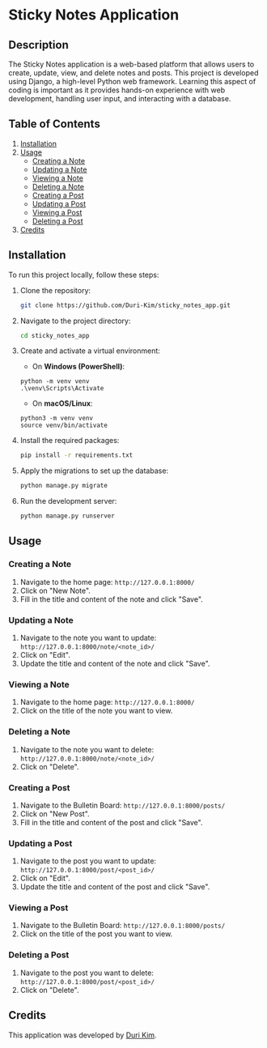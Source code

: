 # Sticky Notes Application

## Description
The Sticky Notes application is a web-based platform that allows users to create, update, view, and delete notes and posts. This project is developed using Django, a high-level Python web framework. Learning this aspect of coding is important as it provides hands-on experience with web development, handling user input, and interacting with a database.

## Table of Contents
1. [Installation](#installation)
2. [Usage](#usage)
    - [Creating a Note](#creating-a-note)
    - [Updating a Note](#updating-a-note)
    - [Viewing a Note](#viewing-a-note)
    - [Deleting a Note](#deleting-a-note)
    - [Creating a Post](#creating-a-post)
    - [Updating a Post](#updating-a-post)
    - [Viewing a Post](#viewing-a-post)
    - [Deleting a Post](#deleting-a-post)
3. [Credits](#credits)

## Installation
To run this project locally, follow these steps:

1. Clone the repository:
    ```sh
    git clone https://github.com/Duri-Kim/sticky_notes_app.git
    ```
2. Navigate to the project directory:
    ```sh
    cd sticky_notes_app
    ```
3. Create and activate a virtual environment:
    - On **Windows (PowerShell)**:
    ```
    python -m venv venv
    .\venv\Scripts\Activate
    ```

    - On **macOS/Linux**:
    ```
    python3 -m venv venv
    source venv/bin/activate
    ```
     
4. Install the required packages:
    ```sh
    pip install -r requirements.txt
    ```
5. Apply the migrations to set up the database:
    ```sh
    python manage.py migrate
    ```
6. Run the development server:
    ```sh
    python manage.py runserver
    ```

## Usage

### Creating a Note
1. Navigate to the home page: `http://127.0.0.1:8000/`
2. Click on "New Note".
3. Fill in the title and content of the note and click "Save".

### Updating a Note
1. Navigate to the note you want to update: `http://127.0.0.1:8000/note/<note_id>/`
2. Click on "Edit".
3. Update the title and content of the note and click "Save".

### Viewing a Note
1. Navigate to the home page: `http://127.0.0.1:8000/`
2. Click on the title of the note you want to view.

### Deleting a Note
1. Navigate to the note you want to delete: `http://127.0.0.1:8000/note/<note_id>/`
2. Click on "Delete".

### Creating a Post
1. Navigate to the Bulletin Board: `http://127.0.0.1:8000/posts/`
2. Click on "New Post".
3. Fill in the title and content of the post and click "Save".

### Updating a Post
1. Navigate to the post you want to update: `http://127.0.0.1:8000/post/<post_id>/`
2. Click on "Edit".
3. Update the title and content of the post and click "Save".

### Viewing a Post
1. Navigate to the Bulletin Board: `http://127.0.0.1:8000/posts/`
2. Click on the title of the post you want to view.

### Deleting a Post
1. Navigate to the post you want to delete: `http://127.0.0.1:8000/post/<post_id>/`
2. Click on "Delete".

## Credits
This application was developed by [Duri Kim](https://github.com/Duri-Kim).
